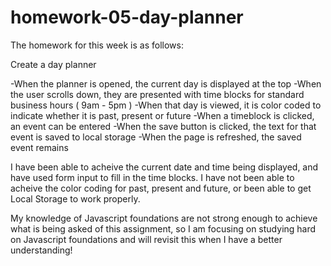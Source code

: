 # homework-05-day-planner

The homework for this week is as follows:

Create a day planner

-When the planner is opened, the current day is displayed at the top
-When the user scrolls down, they are presented with time blocks for standard business hours ( 9am - 5pm )
-When that day is viewed, it is color coded to indicate whether it is past, present or future
-When a timeblock is clicked, an event can be entered
-When the save button is clicked, the text for that event is saved to local storage
-When the page is refreshed, the saved event remains

I have been able to acheive the current date and time being displayed, and have used form input to fill in the time blocks. I have not been able to acheive the color coding for past, present and future, or been able to get Local Storage to work properly.

My knowledge of Javascript foundations are not strong enough to achieve what is being asked of this assignment, so I am focusing on studying hard on Javascript foundations and will revisit this when I have a better understanding!

